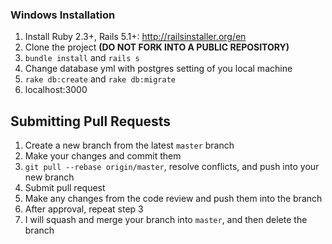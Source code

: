 ### Windows Installation

1. Install Ruby 2.3+, Rails 5.1+: http://railsinstaller.org/en
2. Clone the project **(DO NOT FORK INTO A PUBLIC REPOSITORY)**
3. `bundle install` and `rails s`
4. Change database yml with postgres setting of you local machine 
5. `rake db:create` and `rake db:migrate`
6. localhost:3000

## Submitting Pull Requests

1. Create a new branch from the latest `master` branch
2. Make your changes and commit them
3. `git pull --rebase origin/master`, resolve conflicts, and push into your new branch
4. Submit pull request
5. Make any changes from the code review and push them into the branch
6. After approval, repeat step 3
7. I will squash and merge your branch into `master`, and then delete the branch
